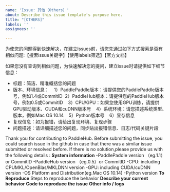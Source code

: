 ```yaml
---
name: 'Issue: 其他（Others）'
about: Describe this issue template's purpose here.
title: "[OTHERS]"
labels: ''
assignees: ''

---
```


为使您的问题得到快速解决，在建立Issues前，请您先通过如下方式搜索是否有相似问题:【搜索issue关键字】【使用labels筛选】【官方文档】

如果您没有查询到相似问题，为快速解决您的提问，建立issue时请提供如下细节信息：
- 标题：简洁、精准概括您的问题
- 版本、环境信息：
    1）PaddlePaddle版本：请提供您的PaddlePaddle版本号，例如1.4或CommitID
    2）PaddleHub版本：请提供您的PaddleHub版本号，例如0.5或CommitID
    3）CPU/GPU：如果您使用GPU训练，请提供GPU驱动版本、CUDA和cuDNN版本号
    4）系统环境：请您描述系统类型、版本，例如Mac OS 10.14
    5）Python版本号
    6）显存信息
- 复现信息：如为报错，请给出复现环境、复现步骤
- 问题描述：请详细描述您的问题，同步贴出报错信息、日志/代码关键片段

Thank you for contributing to PaddleHub.
Before submitting the issue, you could search issue in the github in case that there was a similar issue submitted or resolved before.
If there is no solution,please provide us with the following details :
**System information**
-PaddlePaddle version （eg.1.1）or CommitID
-PaddleHub version （eg.0.5）or CommitID
-CPU: including CPUMKL/OpenBlas/MKLDNN version
-GPU: including CUDA/cuDNN version
-OS Platform and Distribution(eg.Mac OS 10.14)
-Python version 
**To Reproduce**
Steps to reproduce the behavior
**Describe your current behavior**
**Code to reproduce the issue**
**Other info / logs**
